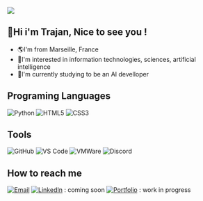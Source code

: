 ![](https://raw.githubusercontent.com/trajan-letrosne/trajan-letrosne/main/digital-art-style-mental-health-day-awareness-illustration.jpg)

## 👋Hi i'm Trajan, Nice to see you !
- 🌎I'm from Marseille, France
- 🤖I'm interested in information technologies, sciences, artificial intelligence
- 📖I'm currently studying to be an AI develloper 

## Programing Languages 
 ![Python](https://img.shields.io/badge/Python-3776AB?style=for-the-badge&logo=python&logoColor=white)
 ![HTML5](https://img.shields.io/badge/HTML5-E34F26?style=for-the-badge&logo=html5&logoColor=white)
 ![CSS3](https://img.shields.io/badge/CSS3-1572B6?style=for-the-badge&logo=css3&logoColor=white)

## Tools
![GitHub](https://img.shields.io/badge/GitHub-purple?style=for-the-badge&logo=github&logoColor=white)
![VS Code](https://img.shields.io/badge/Visual_Studio_Code-0078D4?style=for-the-badge&logo=visual%20studio%20code&logoColor=white)
![VMWare](https://img.shields.io/badge/VMware-orange?style=for-the-badge&logo=VMware&logoColor=white)
![Discord](https://img.shields.io/badge/Discord-5865F2?style=for-the-badge&logo=discord&logoColor=white)

## How to reach me
[![Email](https://img.shields.io/badge/Email-trajan.letrosne@laplateforme.io-red?style=for-the-badge&logo=gmail)](mailto:trajan.letrosne@laplateforme.io)
[![LinkedIn](https://img.shields.io/badge/LinkedIn-blue?style=for-the-badge&logo=linkedin)](https://www.linkedin.com/) : coming soon
[![Portfolio](https://img.shields.io/badge/Portfolio-black?style=for-the-badge&logo=react)](https://github.com/) : work in progress
